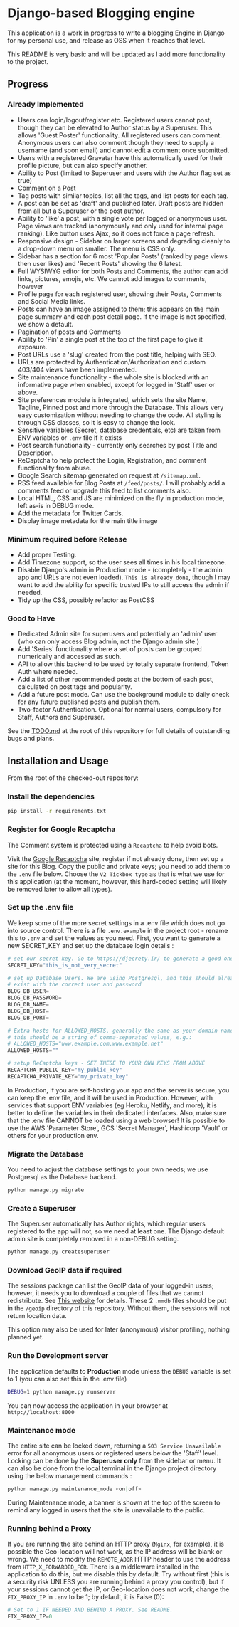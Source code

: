 # Django-based Blogging engine

This application is a work in progress to write a blogging Engine in Django for
my personal use, and release as OSS when it reaches that level.

This README is very basic and will be updated as I add more functionality to the
project.

## Progress

### Already Implemented

- Users can login/logout/register etc. Registered users cannot post, though they
  can be elevated to Author status by a Superuser. This allows 'Guest Poster'
  functionality. All registered users can comment. Anonymous users can also
  comment though they need to supply a username (and soon email) and
  cannot edit a comment once submitted.
- Users with a registered Gravatar have this automatically used for their
  profile picture, but can also specify another.
- Ability to Post (limited to Superuser and users with the Author flag set as
  true)
- Comment on a Post
- Tag posts with similar topics, list all the tags, and list posts for each tag.
- A post can be set as 'draft' and published later. Draft posts are hidden from
  all but a Superuser or the post author.
- Ability to 'like' a post, with a single vote per logged or anonymous user.
  Page views are tracked (anonymously and only used for internal page ranking).
  Like button uses Ajax, so it does not force a page refresh.
- Responsive design - Sidebar on larger screens and degrading cleanly to a
  drop-down menu on smaller. The menu is CSS only.
- Sidebar has a section for 6 most 'Popular Posts' (ranked by page views then
  user likes) and 'Recent Posts' showing the 6 latest.
- Full WYSIWYG editor for both Posts and Comments, the author can add links,
  pictures, emojis, etc. We cannot add images to comments, however
- Profile page for each registered user, showing their Posts, Comments and
  Social Media links.
- Posts can have an image assigned to them; this appears on the main page
  summary and each post detail page. If the image is not specified, we show a
  default.
- Pagination of posts and Comments
- Ability to 'Pin' a single post at the top of the first page to give it
  exposure.
- Post URLs use a 'slug' created from the post title, helping with SEO.
- URLs are protected by Authentication/Authorization and custom 403/404 views
  have been implemented.
- Site maintenance functionality - the whole site is blocked with an informative
  page when enabled, except for logged in 'Staff' user or above.
- Site preferences module is integrated, which sets the site Name, Tagline,
  Pinned post and more through the Database. This allows very easy customization
  without needing to change the code. All styling is through CSS classes, so
  it is easy to change the look.
- Sensitive variables (Secret, database credentials, etc) are taken from ENV
  variables or `.env` file if it exists
- Post search functionality - currently only searches by post Title and
  Description.
- ReCaptcha to help protect the Login, Registration, and comment functionality
  from abuse.
- Google Search sitemap generated on request at `/sitemap.xml`.
- RSS feed available for Blog Posts at `/feed/posts/`. I will probably add a
  comments feed or upgrade this feed to list comments also.
- Local HTML, CSS and JS are minimized on the fly in production mode, left as-is
  in DEBUG mode.
- Add the metadata for Twitter Cards.
- Display image metadata for the main title image

### Minimum required before Release

- Add proper Testing.
- Add Timezone support, so the user sees all times in his local timezone.
- Disable Django's admin in Production mode - (completely - the admin app and
  URLs are not even loaded). `This is already done`, though I may want to add
  the ability for specific trusted IPs to still access the admin if needed.
- Tidy up the CSS, possibly refactor as PostCSS

### Good to Have

- Dedicated Admin site for superusers and potentially an 'admin' user (who can
  only access Blog admin, not the Django admin site.)
- Add 'Series' functionality where a set of posts can be grouped numerically and
  accessed as such.
- API to allow this backend to be used by totally separate frontend, Token Auth
  where needed.
- Add a list of other recommended posts at the bottom of each post, calculated
  on post tags and popularity.
- Add a future post mode. Can use the background module to daily check for any
  future published posts and publish them.
- Two-factor Authentication. Optional for normal users, compulsory for Staff,
  Authors and Superuser.

See the [TODO.md](TODO.md) at the root of this repository for full details of
outstanding bugs and plans.

## Installation and Usage

From the root of the checked-out repository:

### Install the dependencies

```bash
pip install -r requirements.txt
```

### Register for Google Recaptcha

The Comment system is protected using a `Recaptcha` to help avoid bots.

Visit the [Google Recaptcha][recaptcha] site, register if not already done, then
set up a site for this Blog. Copy the public and private keys; you need to
add them to the `.env` file below. Choose the `V2 Tickbox type` as that is
what we use for this application (at the moment, however, this hard-coded
setting will likely be removed later to allow all types).

### Set up the .env file

We keep some of the more secret settings in a .env file which does not go into
source control. There is a file `.env.example` in the project root - rename this
to `.env` and set the values as you need. First, you want to generate
a new SECRET_KEY and set up the database login details :

```python
# set our secret key. Go to https://djecrety.ir/ to generate a good one
SECRET_KEY="this_is_not_very_secret"

# set up Database Users. We are using Postgresql, and this should already
# exist with the correct user and password
BLOG_DB_USER=
BLOG_DB_PASSWORD=
BLOG_DB_NAME=
BLOG_DB_HOST=
BLOG_DB_PORT=

# Extra hosts for ALLOWED_HOSTS, generally the same as your domain name / IP
# this should be a string of comma-separated values, e.g.:
# ALLOWED_HOSTS="www.example.com,www.example.net"
ALLOWED_HOSTS=""

# setup ReCaptcha keys - SET THESE TO YOUR OWN KEYS FROM ABOVE
RECAPTCHA_PUBLIC_KEY="my_public_key"
RECAPTCHA_PRIVATE_KEY="my_private_key"
```

In Production, If you are self-hosting your app and the server is secure, you
can keep the .env file, and it will be used in Production. However, with
services that support ENV variables (eg Heroku, Netlify, and more), it is better
to define the variables in their dedicated interfaces. Also, make sure that the
.env file CANNOT be loaded using a web browser! It is possible to use the AWS
'Parameter Store', GCS 'Secret Manager', Hashicorp 'Vault' or others for your
production env.

### Migrate the Database

You need to adjust the database settings to your own needs; we use Postgresql as
the Database backend.

```bash
python manage.py migrate
```

### Create a Superuser

The Superuser automatically has Author rights, which regular users
registered to the app will not, so we need at least one. The Django default
admin site is completely removed in a non-DEBUG setting.

```bash
python manage.py createsuperuser
```

### Download GeoIP data if required

The sessions package can list the GeoIP data of your logged-in users; however,
it needs you to download a couple of files that we cannot redistribute. See
[This website][geo_data] for details. These 2 `.mmdb` files should be put in the
`/geoip` directory of this repository. Without them, the sessions will not
return location data.

This option may also be used for later (anonymous) visitor profiling, nothing
planned yet.

### Run the Development server

The application defaults to **Production** mode unless the `DEBUG` variable is
set to 1 (you can also set this in the .env file)

```bash
DEBUG=1 python manage.py runserver
```

You can now access the application in your browser at `http://localhost:8000`

### Maintenance mode

The entire site can be locked down, returning a `503 Service Unavailable` error
for all anonymous users or registered users below the 'Staff' level. Locking
can be done by the **Superuser only** from the sidebar or menu. It can also be
done from the local terminal in the Django project directory using the below
management commands :

```bash
python manage.py maintenance_mode <on|off>
```

During Maintenance mode, a banner is shown at the top of the screen to remind
any logged in users that the site is unavailable to the public.

### Running behind a Proxy

If you are running the site behind an HTTP proxy (`Nginx`, for example), it is
possible the Geo-location will not work, as the IP address will be blank or
wrong. We need to modify the `REMOTE_ADDR` HTTP header to use the address from
`HTTP_X_FORWARDED_FOR`. There is a middleware installed in the application to do
this, but we disable this by default. Try without first (this is a security risk
UNLESS you are running behind a proxy you control), but if your sessions cannot
get the IP, or Geo-location does not work, change the `FIX_PROXY_IP` in `.env`
to be 1; by default, it is False (0):

```python
# Set to 1 IF NEEDED AND BEHIND A PROXY. See README.
FIX_PROXY_IP=0
```

[geo_data]: https://dev.maxmind.com/geoip/geolite2-free-geolocation-data
[recaptcha]: https://www.google.com/recaptcha/about/
